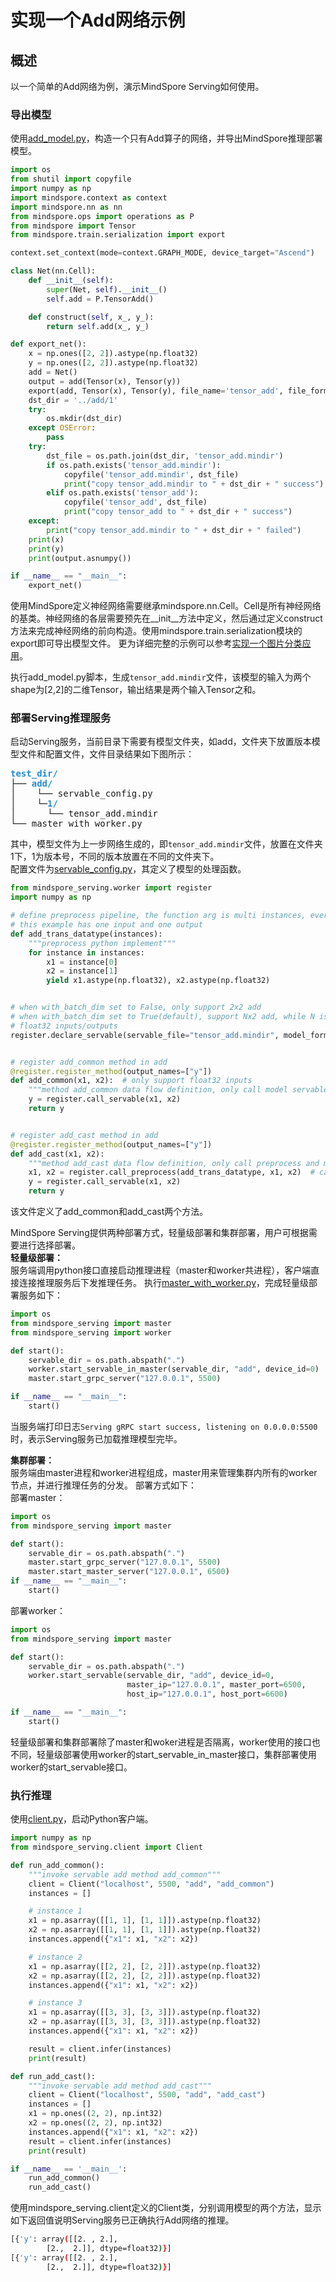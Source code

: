 # 实现一个Add网络示例

## 概述
以一个简单的Add网络为例，演示MindSpore Serving如何使用。

### 导出模型
使用[add_model.py](https://gitee.com/mindspore/serving/blob/master/mindspore_serving/example/add/export_model/add_model.py)，构造一个只有Add算子的网络，并导出MindSpore推理部署模型。

```python
import os
from shutil import copyfile
import numpy as np
import mindspore.context as context
import mindspore.nn as nn
from mindspore.ops import operations as P
from mindspore import Tensor
from mindspore.train.serialization import export

context.set_context(mode=context.GRAPH_MODE, device_target="Ascend")

class Net(nn.Cell):
    def __init__(self):
        super(Net, self).__init__()
        self.add = P.TensorAdd()

    def construct(self, x_, y_):
        return self.add(x_, y_)

def export_net():
    x = np.ones([2, 2]).astype(np.float32)
    y = np.ones([2, 2]).astype(np.float32)
    add = Net()
    output = add(Tensor(x), Tensor(y))
    export(add, Tensor(x), Tensor(y), file_name='tensor_add', file_format='MINDIR')
    dst_dir = '../add/1'
    try:
        os.mkdir(dst_dir)
    except OSError:
        pass
    try:
        dst_file = os.path.join(dst_dir, 'tensor_add.mindir')
        if os.path.exists('tensor_add.mindir'):
            copyfile('tensor_add.mindir', dst_file)
            print("copy tensor_add.mindir to " + dst_dir + " success")
        elif os.path.exists('tensor_add'):
            copyfile('tensor_add', dst_file)
            print("copy tensor_add to " + dst_dir + " success")
    except:
        print("copy tensor_add.mindir to " + dst_dir + " failed")
    print(x)
    print(y)
    print(output.asnumpy())

if __name__ == "__main__":
    export_net()
```   
使用MindSpore定义神经网络需要继承mindspore.nn.Cell。Cell是所有神经网络的基类。神经网络的各层需要预先在__init__方法中定义，然后通过定义construct方法来完成神经网络的前向构造。使用mindspore.train.serialization模块的export即可导出模型文件。
更为详细完整的示例可以参考[实现一个图片分类应用](https://www.mindspore.cn/tutorial/training/zh-CN/master/quick_start/quick_start.html)。   

执行add_model.py脚本，生成`tensor_add.mindir`文件，该模型的输入为两个shape为[2,2]的二维Tensor，输出结果是两个输入Tensor之和。

### 部署Serving推理服务
启动Serving服务，当前目录下需要有模型文件夹，如add，文件夹下放置版本模型文件和配置文件，文件目录结果如下图所示：   
<pre><font color="#268BD2"><b>test_dir/</b></font>
├── <font color="#268BD2"><b>add/</b></font>
│    └── servable_config.py
│    └─<font color="#268BD2"><b>1/</b></font>
│      └── tensor_add.mindir
└── master_with_worker.py
</pre>   
其中，模型文件为上一步网络生成的，即`tensor_add.mindir`文件，放置在文件夹1下，1为版本号，不同的版本放置在不同的文件夹下。   
配置文件为[servable_config.py](https://gitee.com/mindspore/serving/blob/master/mindspore_serving/example/add/add/servable_config.py)，其定义了模型的处理函数。
```python
from mindspore_serving.worker import register
import numpy as np

# define preprocess pipeline, the function arg is multi instances, every instance is tuple of inputs
# this example has one input and one output
def add_trans_datatype(instances):
    """preprocess python implement"""
    for instance in instances:
        x1 = instance[0]
        x2 = instance[1]
        yield x1.astype(np.float32), x2.astype(np.float32)


# when with_batch_dim set to False, only support 2x2 add
# when with_batch_dim set to True(default), support Nx2 add, while N is view as batch
# float32 inputs/outputs
register.declare_servable(servable_file="tensor_add.mindir", model_format="MindIR", with_batch_dim=False)


# register add_common method in add
@register.register_method(output_names=["y"])
def add_common(x1, x2):  # only support float32 inputs
    """method add_common data flow definition, only call model servable"""
    y = register.call_servable(x1, x2)
    return y


# register add_cast method in add
@register.register_method(output_names=["y"])
def add_cast(x1, x2):
    """method add_cast data flow definition, only call preprocess and model servable"""
    x1, x2 = register.call_preprocess(add_trans_datatype, x1, x2)  # cast input to float32
    y = register.call_servable(x1, x2)
    return y
```   
该文件定义了add_common和add_cast两个方法。

MindSpore Serving提供两种部署方式，轻量级部署和集群部署，用户可根据需要进行选择部署。   
**轻量级部署：**  
服务端调用python接口直接启动推理进程（master和worker共进程），客户端直接连接推理服务后下发推理任务。
执行[master_with_worker.py](https://gitee.com/mindspore/serving/blob/master/mindspore_serving/example/add/master_with_worker.py)，完成轻量级部署服务如下：
```python
import os
from mindspore_serving import master
from mindspore_serving import worker

def start():
    servable_dir = os.path.abspath(".")
    worker.start_servable_in_master(servable_dir, "add", device_id=0)
    master.start_grpc_server("127.0.0.1", 5500)

if __name__ == "__main__":
    start()
```
当服务端打印日志`Serving gRPC start success, listening on 0.0.0.0:5500`时，表示Serving服务已加载推理模型完毕。


**集群部署：**  
服务端由master进程和worker进程组成，master用来管理集群内所有的worker节点，并进行推理任务的分发。  部署方式如下：   
部署master：   
```python
import os
from mindspore_serving import master

def start():
    servable_dir = os.path.abspath(".")
    master.start_grpc_server("127.0.0.1", 5500)
    master.start_master_server("127.0.0.1", 6500)
if __name__ == "__main__":
    start()
```   
部署worker：
```python
import os
from mindspore_serving import master

def start():
    servable_dir = os.path.abspath(".")
    worker.start_servable(servable_dir, "add", device_id=0,
                          master_ip="127.0.0.1", master_port=6500,
                          host_ip="127.0.0.1", host_port=6600)

if __name__ == "__main__":
    start()
```
轻量级部署和集群部署除了master和woker进程是否隔离，worker使用的接口也不同，轻量级部署使用worker的start_servable_in_master接口，集群部署使用worker的start_servable接口。   

### 执行推理
使用[client.py](https://gitee.com/mindspore/serving/blob/master/mindspore_serving/example/add/client.py)，启动Python客户端。
```python
import numpy as np
from mindspore_serving.client import Client

def run_add_common():
    """invoke servable add method add_common"""
    client = Client("localhost", 5500, "add", "add_common")
    instances = []

    # instance 1
    x1 = np.asarray([[1, 1], [1, 1]]).astype(np.float32)
    x2 = np.asarray([[1, 1], [1, 1]]).astype(np.float32)
    instances.append({"x1": x1, "x2": x2})

    # instance 2
    x1 = np.asarray([[2, 2], [2, 2]]).astype(np.float32)
    x2 = np.asarray([[2, 2], [2, 2]]).astype(np.float32)
    instances.append({"x1": x1, "x2": x2})

    # instance 3
    x1 = np.asarray([[3, 3], [3, 3]]).astype(np.float32)
    x2 = np.asarray([[3, 3], [3, 3]]).astype(np.float32)
    instances.append({"x1": x1, "x2": x2})

    result = client.infer(instances)
    print(result)

def run_add_cast():
    """invoke servable add method add_cast"""
    client = Client("localhost", 5500, "add", "add_cast")
    instances = []
    x1 = np.ones((2, 2), np.int32)
    x2 = np.ones((2, 2), np.int32)
    instances.append({"x1": x1, "x2": x2})
    result = client.infer(instances)
    print(result)

if __name__ == '__main__':
    run_add_common()
    run_add_cast()
```

使用mindspore_serving.client定义的Client类，分别调用模型的两个方法，显示如下返回值说明Serving服务已正确执行Add网络的推理。
```bash
[{'y': array([[2. , 2.],
        [2.,  2.]], dtype=float32)}]
[{'y': array([[2. , 2.],
        [2.,  2.]], dtype=float32)}]
```
